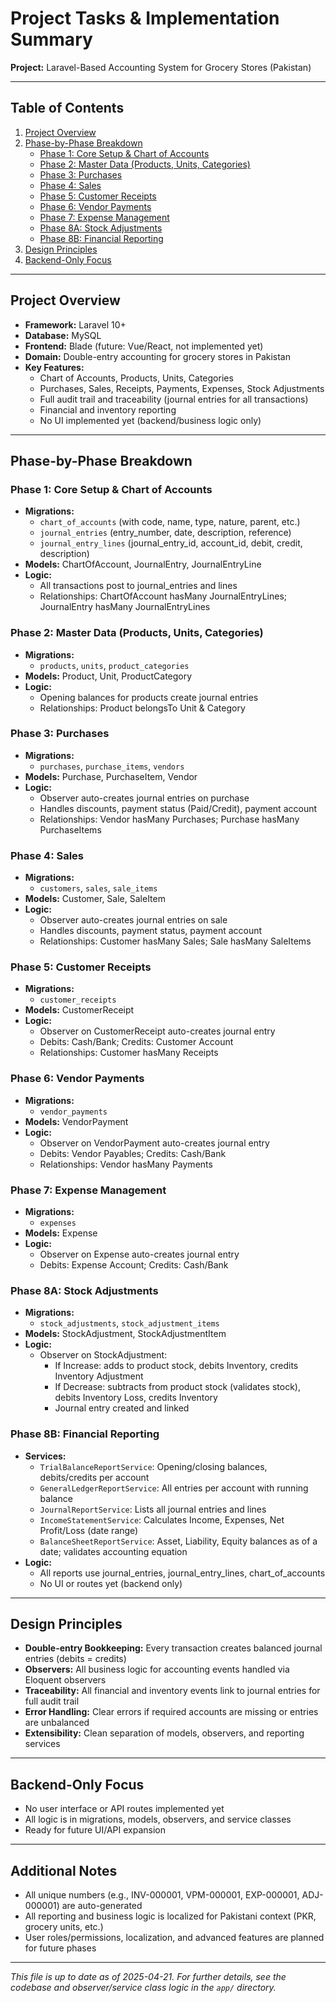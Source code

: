 # Project Tasks & Implementation Summary

**Project:** Laravel-Based Accounting System for Grocery Stores (Pakistan)

---

## Table of Contents
1. [Project Overview](#project-overview)
2. [Phase-by-Phase Breakdown](#phase-by-phase-breakdown)
   - [Phase 1: Core Setup & Chart of Accounts](#phase-1-core-setup--chart-of-accounts)
   - [Phase 2: Master Data (Products, Units, Categories)](#phase-2-master-data-products-units-categories)
   - [Phase 3: Purchases](#phase-3-purchases)
   - [Phase 4: Sales](#phase-4-sales)
   - [Phase 5: Customer Receipts](#phase-5-customer-receipts)
   - [Phase 6: Vendor Payments](#phase-6-vendor-payments)
   - [Phase 7: Expense Management](#phase-7-expense-management)
   - [Phase 8A: Stock Adjustments](#phase-8a-stock-adjustments)
   - [Phase 8B: Financial Reporting](#phase-8b-financial-reporting)
3. [Design Principles](#design-principles)
4. [Backend-Only Focus](#backend-only-focus)

---

## Project Overview

- **Framework:** Laravel 10+
- **Database:** MySQL
- **Frontend:** Blade (future: Vue/React, not implemented yet)
- **Domain:** Double-entry accounting for grocery stores in Pakistan
- **Key Features:**
  - Chart of Accounts, Products, Units, Categories
  - Purchases, Sales, Receipts, Payments, Expenses, Stock Adjustments
  - Full audit trail and traceability (journal entries for all transactions)
  - Financial and inventory reporting
  - No UI implemented yet (backend/business logic only)

---

## Phase-by-Phase Breakdown

### Phase 1: Core Setup & Chart of Accounts
- **Migrations:**
  - `chart_of_accounts` (with code, name, type, nature, parent, etc.)
  - `journal_entries` (entry_number, date, description, reference)
  - `journal_entry_lines` (journal_entry_id, account_id, debit, credit, description)
- **Models:** ChartOfAccount, JournalEntry, JournalEntryLine
- **Logic:**
  - All transactions post to journal_entries and lines
  - Relationships: ChartOfAccount hasMany JournalEntryLines; JournalEntry hasMany JournalEntryLines

### Phase 2: Master Data (Products, Units, Categories)
- **Migrations:**
  - `products`, `units`, `product_categories`
- **Models:** Product, Unit, ProductCategory
- **Logic:**
  - Opening balances for products create journal entries
  - Relationships: Product belongsTo Unit & Category

### Phase 3: Purchases
- **Migrations:**
  - `purchases`, `purchase_items`, `vendors`
- **Models:** Purchase, PurchaseItem, Vendor
- **Logic:**
  - Observer auto-creates journal entries on purchase
  - Handles discounts, payment status (Paid/Credit), payment account
  - Relationships: Vendor hasMany Purchases; Purchase hasMany PurchaseItems

### Phase 4: Sales
- **Migrations:**
  - `customers`, `sales`, `sale_items`
- **Models:** Customer, Sale, SaleItem
- **Logic:**
  - Observer auto-creates journal entries on sale
  - Handles discounts, payment status, payment account
  - Relationships: Customer hasMany Sales; Sale hasMany SaleItems

### Phase 5: Customer Receipts
- **Migrations:**
  - `customer_receipts`
- **Models:** CustomerReceipt
- **Logic:**
  - Observer on CustomerReceipt auto-creates journal entry
  - Debits: Cash/Bank; Credits: Customer Account
  - Relationships: Customer hasMany Receipts

### Phase 6: Vendor Payments
- **Migrations:**
  - `vendor_payments`
- **Models:** VendorPayment
- **Logic:**
  - Observer on VendorPayment auto-creates journal entry
  - Debits: Vendor Payables; Credits: Cash/Bank
  - Relationships: Vendor hasMany Payments

### Phase 7: Expense Management
- **Migrations:**
  - `expenses`
- **Models:** Expense
- **Logic:**
  - Observer on Expense auto-creates journal entry
  - Debits: Expense Account; Credits: Cash/Bank

### Phase 8A: Stock Adjustments
- **Migrations:**
  - `stock_adjustments`, `stock_adjustment_items`
- **Models:** StockAdjustment, StockAdjustmentItem
- **Logic:**
  - Observer on StockAdjustment:
    - If Increase: adds to product stock, debits Inventory, credits Inventory Adjustment
    - If Decrease: subtracts from product stock (validates stock), debits Inventory Loss, credits Inventory
    - Journal entry created and linked

### Phase 8B: Financial Reporting
- **Services:**
  - `TrialBalanceReportService`: Opening/closing balances, debits/credits per account
  - `GeneralLedgerReportService`: All entries per account with running balance
  - `JournalReportService`: Lists all journal entries and lines
  - `IncomeStatementService`: Calculates Income, Expenses, Net Profit/Loss (date range)
  - `BalanceSheetReportService`: Asset, Liability, Equity balances as of a date; validates accounting equation
- **Logic:**
  - All reports use journal_entries, journal_entry_lines, chart_of_accounts
  - No UI or routes yet (backend only)

---

## Design Principles
- **Double-entry Bookkeeping:** Every transaction creates balanced journal entries (debits = credits)
- **Observers:** All business logic for accounting events handled via Eloquent observers
- **Traceability:** All financial and inventory events link to journal entries for full audit trail
- **Error Handling:** Clear errors if required accounts are missing or entries are unbalanced
- **Extensibility:** Clean separation of models, observers, and reporting services

---

## Backend-Only Focus
- No user interface or API routes implemented yet
- All logic is in migrations, models, observers, and service classes
- Ready for future UI/API expansion

---

## Additional Notes
- All unique numbers (e.g., INV-000001, VPM-000001, EXP-000001, ADJ-000001) are auto-generated
- All reporting and business logic is localized for Pakistani context (PKR, grocery units, etc.)
- User roles/permissions, localization, and advanced features are planned for future phases

---

*This file is up to date as of 2025-04-21. For further details, see the codebase and observer/service class logic in the `app/` directory.*
